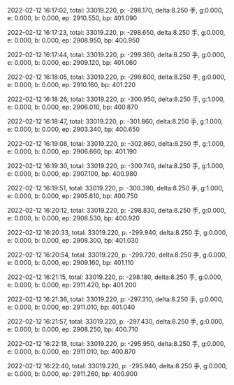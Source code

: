 2022-02-12 16:17:02, total: 33019.220, p: -298.170, delta:8.250 手, g:0.000, e: 0.000, b: 0.000, ep: 2910.550, bp: 401.090

2022-02-12 16:17:23, total: 33019.220, p: -298.650, delta:8.250 手, g:0.000, e: 0.000, b: 0.000, ep: 2908.950, bp: 400.950

2022-02-12 16:17:44, total: 33019.220, p: -299.360, delta:8.250 手, g:0.000, e: 0.000, b: 0.000, ep: 2909.120, bp: 401.060

2022-02-12 16:18:05, total: 33019.220, p: -299.600, delta:8.250 手, g:0.000, e: 0.000, b: 0.000, ep: 2910.160, bp: 401.220

2022-02-12 16:18:26, total: 33019.220, p: -300.950, delta:8.250 手, g:1.000, e: 0.000, b: 0.000, ep: 2906.010, bp: 400.870

2022-02-12 16:18:47, total: 33019.220, p: -301.860, delta:8.250 手, g:1.000, e: 0.000, b: 0.000, ep: 2903.340, bp: 400.650

2022-02-12 16:19:08, total: 33019.220, p: -302.860, delta:8.250 手, g:1.000, e: 0.000, b: 0.000, ep: 2906.660, bp: 401.190

2022-02-12 16:19:30, total: 33019.220, p: -300.740, delta:8.250 手, g:1.000, e: 0.000, b: 0.000, ep: 2907.100, bp: 400.980

2022-02-12 16:19:51, total: 33019.220, p: -300.390, delta:8.250 手, g:1.000, e: 0.000, b: 0.000, ep: 2905.610, bp: 400.750

2022-02-12 16:20:12, total: 33019.220, p: -298.830, delta:8.250 手, g:0.000, e: 0.000, b: 0.000, ep: 2908.530, bp: 400.920

2022-02-12 16:20:33, total: 33019.220, p: -299.940, delta:8.250 手, g:0.000, e: 0.000, b: 0.000, ep: 2908.300, bp: 401.030

2022-02-12 16:20:54, total: 33019.220, p: -299.720, delta:8.250 手, g:0.000, e: 0.000, b: 0.000, ep: 2909.160, bp: 401.110

2022-02-12 16:21:15, total: 33019.220, p: -298.180, delta:8.250 手, g:0.000, e: 0.000, b: 0.000, ep: 2911.420, bp: 401.200

2022-02-12 16:21:36, total: 33019.220, p: -297.310, delta:8.250 手, g:0.000, e: 0.000, b: 0.000, ep: 2911.010, bp: 401.040

2022-02-12 16:21:57, total: 33019.220, p: -297.430, delta:8.250 手, g:0.000, e: 0.000, b: 0.000, ep: 2908.250, bp: 400.710

2022-02-12 16:22:18, total: 33019.220, p: -295.950, delta:8.250 手, g:0.000, e: 0.000, b: 0.000, ep: 2911.010, bp: 400.870

2022-02-12 16:22:40, total: 33019.220, p: -295.940, delta:8.250 手, g:0.000, e: 0.000, b: 0.000, ep: 2911.260, bp: 400.900